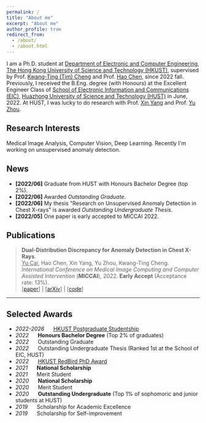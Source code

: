 ```yaml
---
permalink: /
title: "About me"
excerpt: "About me"
author_profile: true
redirect_from: 
  - /about/
  - /about.html
---
```




I am a Ph.D. student at [Department of Electronic and Computer Engineering](https://ece.hkust.edu.hk/), [The Hong Kong University of Science and Technology (HKUST)](https://hkust.edu.hk/), supervised by Prof. [Kwang-Ting (Tim) Cheng](https://seng.hkust.edu.hk/about/people/faculty/tim-kwang-ting-cheng) and Prof. [Hao Chen](https://cse.hkust.edu.hk/~jhc/), since 2022 fall. Previously, I received the B.Eng. degree (with Honours) at the  Excellent Engineer Class of [School of Electronic Information and Communications (EIC)](http://ei.hust.edu.cn/), [Huazhong University of Science and Technology (HUST)](https://www.hust.edu.cn/) in June, 2022. At HUST, I was lucky to do research with Prof. [Xin Yang](https://sites.google.com/view/xinyang/home) and Prof. [Yu Zhou](https://www.vlrlab.net/~yuzhou). 



## Research Interests
Medical Image Analysis, Computer Vision, Deep Learning.  Recently I'm working on unsupervised anomaly detection.



## News
- **[2022/06]** Graduate from HUST with Honours Bachelor Degree (top 2%). 
- **[2022/06]** Awarded *Outstanding Graduate*.
- **[2022/06]** My thesis "Research on Unsupervised Anomaly Detection in Chest X-rays" is awarded *Outstanding Undergraduate Thesis*.
- **[2022/05]** One paper is early accepted to MICCAI 2022.




## Publications
>**Dual-Distribution Discrepancy for Anomaly Detection in Chest X-Rays**. <br>
><u>Yu Cai</u>, Hao Chen, Xin Yang, Yu Zhou, Kwang-Ting Cheng.<br>
>*International Conference on Medical Image Computing and Computer Assisted Intervention* (**MICCAI**), 2022. **Early Accept** (Acceptance rate: 13%). <br>
>[[paper](https://link.springer.com/chapter/10.1007/978-3-031-16437-8_56)] | [[arXiv](https://arxiv.org/pdf/2206.03935.pdf)] | [[code](https://github.com/caiyu6666/DDAD)]

---





Selected Awards
------
- *2022-2026* &nbsp;&nbsp;&nbsp;&nbsp; [HKUST Postgraduate Studentship](https://fytgs.hkust.edu.hk/admissions/Admission-to-Hong-Kong-Campus/submitting-an-application/scholarships-and-fees#pgs)
- *2022* &nbsp;&nbsp;&nbsp;&nbsp; **Honours Bachelor Degree** (Top 2% of graduates)
- *2022* &nbsp;&nbsp;&nbsp;&nbsp; Outstanding Graduate
- *2022* &nbsp;&nbsp;&nbsp;&nbsp; Outstanding Undergraduate Thesis (Ranked 1st at the School of EIC, HUST)
- *2022* &nbsp;&nbsp;&nbsp;&nbsp; [HKUST RedBird PhD Award](https://fytgs.hkust.edu.hk/admissions/Admission-to-Hong-Kong-Campus/submitting-an-application/scholarships-and-fees#redbird)
- *2021* &nbsp;&nbsp;&nbsp;&nbsp; **National Scholarship**
- *2021* &nbsp;&nbsp;&nbsp;&nbsp; Merit Student
- *2020* &nbsp;&nbsp;&nbsp;&nbsp; **National Scholarship**
- *2020* &nbsp;&nbsp;&nbsp;&nbsp; Merit Student
- *2020* &nbsp;&nbsp;&nbsp;&nbsp; **Outstanding Undergraduate** (Top 1% of sophomoric and junior students at HUST)
- *2019* &nbsp;&nbsp;&nbsp;&nbsp; Scholarship for Academic Excellence
- *2019* &nbsp;&nbsp;&nbsp;&nbsp; Scholarship for Self-improvement


